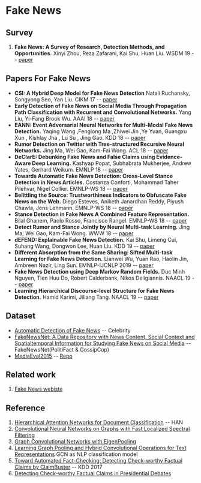 # Fake News

## Survey
1. **Fake News: A Survey of Research, Detection Methods, and Opportunities.** Xinyi Zhou, Reza Zafarani, Kai Shu, Huan Liu. WSDM 19 -- [paper](https://dl.acm.org/doi/10.1145/3289600.3291382)

## Papers For Fake News
* **CSI: A Hybrid Deep Model for Fake News Detection** Natali Ruchansky, Songyong Seo, Yan Liu. CIKM 17 -- [paper](https://dl.acm.org/doi/10.1145/3132847.3132877)
* **Early Detection of Fake News on Social Media Through Propagation Path Classification with Recurrent and Convolutional Networks.** Yang Liu, Yi-Fang Brook Wu. AAAI 18 -- [paper](https://www.aaai.org/ocs/index.php/AAAI/AAAI18/paper/view/16826)
* **EANN: Event Adversarial Neural Networks for Multi-Modal Fake News Detection.** Yaqing Wang ,Fenglong Ma ,Zhiwei Jin ,Ye Yuan, Guangxu Xun , Kishlay Jha , Lu Su , Jing Gao. KDD 18 -- [paper](https://dl.acm.org/citation.cfm?id=3219819.3219903)
* **Rumor Detection on Twitter with Tree-structured Recursive Neural Networks.** Jing Ma, Wei Gao, Kam-Fai Wong. ACL 18 -- [paper](https://www.aclweb.org/anthology/P18-1184/)
* **DeClarE: Debunking Fake News and False Claims using Evidence-Aware Deep Learning.** Kashyap Popat, Subhabrata Mukherjee, Andrew Yates, Gerhard Weikum. EMNLP 18 -- [paper](https://www.aclweb.org/anthology/D18-1003/)
* **Towards Automatic Fake News Detection: Cross-Level Stance Detection in News Articles.** Costanza Conforti, Mohammad Taher Pilehvar, Nigel Collier. EMNLP-WS 18 -- [paper](https://www.aclweb.org/anthology/W18-5507/)
* **Belittling the Source: Trustworthiness Indicators to Obfuscate Fake News on the Web.** Diego Esteves, Aniketh Janardhan Reddy, Piyush Chawla, Jens Lehmann. EMNLP-WS 18 -- [paper](https://www.aclweb.org/anthology/W18-5508/)
* **Stance Detection in Fake News A Combined Feature Representation.** Bilal Ghanem, Paolo Rosso, Francisco Rangel. EMNLP-WS 18 -- [paper](https://www.aclweb.org/anthology/W18-5510/)
* **Detect Rumor and Stance Jointly by Neural Multi-task Learning.** Jing Ma, Wei Gao, Kam-Fai Wong. WWW 18 -- [paper](https://dl.acm.org/doi/10.1145/3184558.3188729)
* **dEFEND: Explainable Fake News Detection.** Kai Shu, Limeng Cui, Suhang Wang, Dongwon Lee, Huan Liu. KDD 19 -- [paper](https://www.kdd.org/kdd2019/accepted-papers/view/defend-explainable-fake-news-detection)
* **Different Absorption from the Same Sharing: Sifted Multi-task Learning for Fake News Detection.** Lianwei Wu, Yuan Rao, Haolin Jin, Ambreen Nazir, Ling Sun. EMNLP-IJCNLP 2019 -- [paper](https://www.aclweb.org/anthology/D19-1471/)
* **Fake News Detection using Deep Markov Random Fields.** Duc Minh Nguyen, Tien Huu Do, Robert Calderbank, Nikos Deligiannis. NAACL 19 -- [paper](https://www.aclweb.org/anthology/N19-1141/)
* **Learning Hierarchical Discourse-level Structure for Fake News Detection.** Hamid Karimi, Jiliang Tang. NAACL 19 -- [paper](https://www.aclweb.org/anthology/N19-1347/)

## Dataset
* [Automatic Detection of Fake News](https://web.eecs.umich.edu/~mihalcea/papers/perezrosas.coling18.pdf) -- Celebrity
* [FakeNewsNet: A Data Repository with News Content, Social Context and Spatialtemporal Information for Studying Fake News on Social Media](https://arxiv.org/abs/1809.01286) -- FakeNewsNet(PolitiFact & GossipCop)
* [MediaEval2015](http://www.multimediaeval.org/mediaeval2015/) -- [Repo](https://github.com/MKLab-ITI/image-verification-corpus/tree/master/mediaeval2015)

## Related work
1. [Fake News webiste](https://www.fake-news-tutorial.com/)

## Reference
1. [Hierarchical Attention Networks for Document Classification](https://www.aclweb.org/anthology/P16-2034/) -- HAN
2. [Convolutional Neural Networks on Graphs with Fast Localized Spectral Filtering](https://arxiv.org/abs/1606.09375)
3. [Graph Convolutional Networks with EigenPooling](https://dl.acm.org/doi/pdf/10.1145/3292500.3330982?download=true)
4. [Learning Graph Pooling and Hybrid Convolutional Operations for Text Representations](https://arxiv.org/pdf/1901.06965.pdf) GCN as NLP classification model
5. [Toward Automated Fact-Checking: Detecting Check-worthy Factual Claims by ClaimBuster](https://dl.acm.org/doi/pdf/10.1145/3097983.3098131?download=true) -- KDD 2017
6. [Detecting Check-worthy Factual Claims in Presidential Debates](https://dl.acm.org/doi/10.1145/2806416.2806652)
